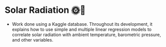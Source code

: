 # Solar Radiation 🌞🌻

- Work done using a Kaggle database. Throughout its development, it explains how to use simple and multiple linear regression models to correlate solar radiation with ambient temperature, barometric pressure, and other variables.
